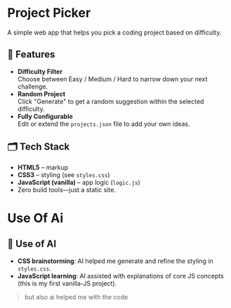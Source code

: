 # Project Picker

A simple web app that helps you pick a coding project based on difficulty.


## 🚀 Features

- **Difficulty Filter**  
  Choose between Easy / Medium / Hard to narrow down your next challenge.
- **Random Project**  
  Click "Generate" to get a random suggestion within the selected difficulty.
- **Fully Configurable**  
  Edit or extend the `projects.json` file to add your own ideas.

## 🗂️ Tech Stack

- **HTML5** – markup  
- **CSS3** – styling (see `styles.css`)  
- **JavaScript (vanilla)** – app logic (`logic.js`)  
- Zero build tools—just a static site.

# Use Of Ai 

## 🤖 Use of AI

- **CSS brainstorming**: AI helped me generate and refine the styling in `styles.css`.  
- **JavaScript learning**: AI assisted with explanations of core JS concepts (this is my first vanilla-JS project).

>but also ai helped me with the code
